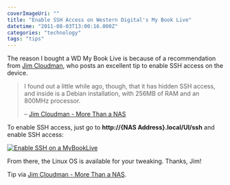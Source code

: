 ```yaml
---
coverImageUri: ""
title: "Enable SSH Access on Western Digital's My Book Live"
datetime: "2011-08-03T13:00:16.000Z"
categories: "technology"
tags: "tips"
---
```


The reason I bought a WD My Book Live is because of a recommendation from [Jim Cloudman](http://www.jimcloudman.com/ "Jim Cloudman"), who posts an excellent tip to enable SSH access on the device.

> I found out a little while ago, though, that it has hidden SSH access, and inside is a Debian installation, with 256MB of RAM and an 800MHz processor.
> 
> – [Jim Cloudman - More Than a NAS](http://jimcloudman.com/post/8408558692/more-than-a-nas)

To enable SSH access, just go to **http://{NAS Address}.local/UI/ssh** and enable SSH access:

[![](http://assets.brandonmartinez.com/brandonmartinez/2011/08/sshmybooklive-575x392.png "Enable SSH on a MyBookLive")](http://assets.brandonmartinez.com/brandonmartinez/2011/08/sshmybooklive.png)

From there, the Linux OS is available for your tweaking. Thanks, Jim!

Tip via [Jim Cloudman - More Than a NAS](http://jimcloudman.com/post/8408558692/more-than-a-nas).
